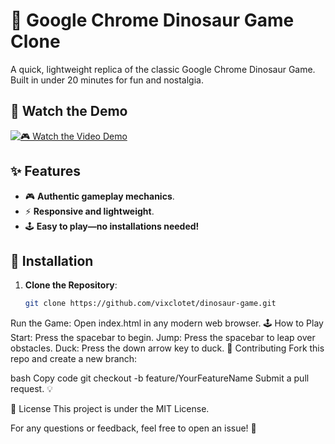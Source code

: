 # 🦖 Google Chrome Dinosaur Game Clone

A quick, lightweight replica of the classic Google Chrome Dinosaur Game. Built in under 20 minutes for fun and nostalgia.

## 🎥 Watch the Demo 

[![🎮 Watch the Video Demo](https://img.youtube.com/vi/VwijQbkuzYs/0.jpg)](https://youtu.be/VwijQbkuzYs)

## ✨ Features

- 🎮 **Authentic gameplay mechanics**.
- ⚡ **Responsive and lightweight**.
- 🕹️ **Easy to play—no installations needed!**

## 🚀 Installation

1. **Clone the Repository**:
   ```bash
   git clone https://github.com/vixclotet/dinosaur-game.git
Run the Game: Open index.html in any modern web browser.
🕹️ How to Play
Start: Press the spacebar to begin.
Jump: Press the spacebar to leap over obstacles.
Duck: Press the down arrow key to duck.
🤝 Contributing
Fork this repo and create a new branch:

bash
Copy code
git checkout -b feature/YourFeatureName
Submit a pull request. 💡

📜 License
This project is under the MIT License.

For any questions or feedback, feel free to open an issue! 💬
